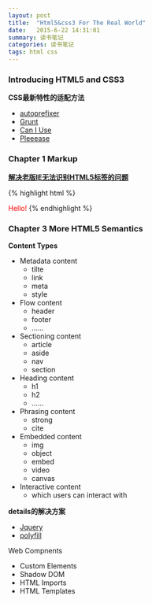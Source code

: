 ```yaml
---
layout: post
title:  "Html5&css3 For The Real World"
date:   2015-6-22 14:31:01
summary: 读书笔记
categories: 读书笔记	
tags: html css	 
---
```


### Introducing HTML5 and CSS3

<strong>CSS最新特性的适配方法</strong>

- [autoprefixer](https://github.com/postcss/autoprefixer)
- [Grunt](http://gruntjs.com/)
- [Can I Use](http://caniuse.com/)
- [Pleeease](http://pleeease.io/play/)

### Chapter 1 Markup

<strong>[解决老版IE无法识别HTML5标签的问题](http://ejohn.org/blog/html5-shiv/)</strong>

{% highlight html %}
<html>
<head>
<style>blah { color: red; }</style>
<script>document.createElement("blah")</script>
</head>
<body>
<blah>Hello!</blah>
</body>
</html>
{% endhighlight %}

### Chapter 3 More HTML5 Semantics

<strong>Content Types</strong>

- Metadata content
	- tilte
	- link
	- meta
	- style
- Flow content
	- header
	- footer
	- ……
- Sectioning content
	- article
	- aside
	- nav
	- section
- Heading content
	- h1
	- h2
	- ……
- Phrasing content
	- strong
	- cite
- Embedded content
	- img
	- object
	- embed
	- video
	- canvas
- Interactive content
	- which users can interact with

<strong>details的解决方案</strong>

- [Jquery](http://mathiasbynens.be/notes/html5-details-jquery)
- [polyfill](https://github.com/chemerisuk/better-details-polyfill)

<span class="red">Web Compnents</span>

- Custom Elements
- Shadow DOM
- HTML Imports
- HTML Templates





